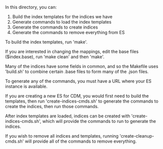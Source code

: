 In this directory, you can:

1) Build the index templates for the indices we have
2) Generate commands to load the index templates
3) Generate the commands to create indices
4) Generate the commands to remove everything from ES

To build the index templates, run 'make'.

If you are interested in changing the mappings, edit the
base files ($index.base), run 'make clean' and then 'make'.

Many of the indices have some fields in common, and so the
Makefile uses 'build.sh' to combine certain .base files to
form many of the .json files.

To generate any of the commands, you must have a URL where 
your ES instance is available.

If you are creating a new ES for CDM, you would first need to
build the templates, then run 'create-indices-cmds.sh' to generate
the commands to create the indices, then run those commands.

After index templates are loaded, indices can be created with
'create-indices-cmds.sh', which will provide the commands
to run to generate the indices.

If you wish to remove all indices and templates, running
'create-cleanup-cmds.sh' will provide all of the commands
to remove everything.
